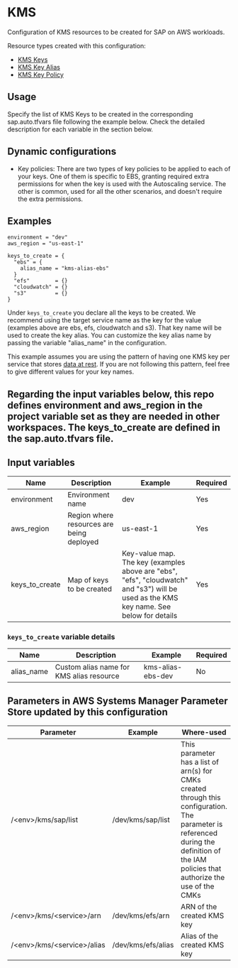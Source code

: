 # KMS

Configuration of KMS resources to be created for SAP on AWS workloads. 

Resource types created with this configuration:

* [KMS Keys](https://registry.terraform.io/providers/hashicorp/aws/latest/docs/resources/kms_key)
* [KMS Key Alias](https://registry.terraform.io/providers/hashicorp/aws/latest/docs/resources/kms_alias)
* [KMS Key Policy](https://registry.terraform.io/providers/hashicorp/aws/latest/docs/resources/kms_key_policy)

## Usage

Specify the list of KMS Keys to be created in the corresponding sap.auto.tfvars file following the example below. Check the detailed description for each variable in the section below.

## Dynamic configurations

* Key policies: There are two types of key policies to be applied to each of your keys. One of them is specific to EBS, granting required extra permissions for when the key is used with the Autoscaling service. The other is common, used for all the other scenarios, and doesn't require the extra permissions.

## Examples

```hcl
environment = "dev"
aws_region = "us-east-1"

keys_to_create = {
  "ebs" = {
    alias_name = "kms-alias-ebs"
  }
  "efs"        = {}
  "cloudwatch" = {}
  "s3"         = {}
}
```

Under ```keys_to_create``` you declare all the keys to be created. We recommend using the target service name as the key for the value (examples above are ebs, efs, cloudwatch and s3). That key name will be used to create the key alias. You can customize the key alias name by passing the variable "alias_name" in the configuration.

This example assumes you are using the pattern of having one KMS key per service that stores [data at rest](https://docs.aws.amazon.com/wellarchitected/latest/security-pillar/protecting-data-at-rest.html). If you are not following this pattern, feel free to give different values for your key names.


## Regarding the input variables below, this repo defines environment and aws_region in the project variable set as they are needed in other workspaces. The keys_to_create are defined in the sap.auto.tfvars file.


## Input variables

| Name | Description | Example | Required |
|------|-------------|--------|--------|
|environment|Environment name|dev|Yes
|aws_region|Region where resources are being deployed|us-east-1|Yes
|keys_to_create|Map of keys to be created|Key-value map. The key (examples above are "ebs", "efs", "cloudwatch" and "s3") will be used as the KMS key name. See below for details|Yes


### ```keys_to_create``` variable details
| Name | Description | Example | Required |
|------|-------------|--------|--------|
|alias_name|Custom alias name for KMS alias resource|kms-alias-ebs-dev|No


## Parameters in AWS Systems Manager Parameter Store updated by this configuration

| Parameter | Example | Where-used |
|------|-------------|------------|
|/&lt;env&gt;/kms/sap/list|/dev/kms/sap/list|This parameter has a list of arn(s) for CMKs created through this configuration. The parameter is referenced during the definition of the IAM policies that authorize the use of the CMKs|
|/&lt;env&gt;/kms/&lt;service&gt;/arn|/dev/kms/efs/arn|ARN of the created KMS key
|/&lt;env&gt;/kms/&lt;service&gt;/alias|/dev/kms/efs/alias|Alias of the created KMS key
